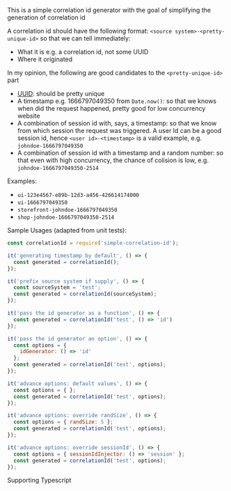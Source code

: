 This is a simple correlation id generator with the goal of simplifying the generation of correlation id

A correlation id should have the following format: `<source system>-<pretty-unique-id>` so that we can tell immediately:
- What it is e.g. a correlation id, not some UUID
- Where it originated

In my opinion, the following are good candidates to the `<pretty-unique-id>` part
- [UUID](https://en.wikipedia.org/wiki/Universally_unique_identifier): should be pretty unique
- A timestamp e.g. 1666797049350 from `Date.now()`: so that we knows when did the request happened, pretty good for low concurrency website
- A combination of session id with, says, a timestamp: so that we know from which session the request was triggered. A user Id can be a good session id, hence `<user id>-<timestamp>` is a valid example, e.g. `johndoe-1666797049350`
- A combination of session id with a timestamp and a random number: so that even with high concurrency, the chance of colision is low, e.g. `johndoe-1666797049350-2514`

Examples:
- `ui-123e4567-e89b-12d3-a456-426614174000`
- `ui-1666797049350`
- `storefront-johndoe-1666797049350`
- `shop-johndoe-1666797049350-2514`


Sample Usages (adapted from unit tests):

```javascript
const correlationId = require('simple-correlation-id');

it('generating timestamp by default', () => {
  const generated = correlationId(); 
});

it('prefix source system if supply', () => {
  const sourceSystem = 'test';
  const generated = correlationId(sourceSystem); 
});

it('pass the id generator as a function', () => {
  const generated = correlationId('test', () => 'id')
});

it('pass the id generator an option', () => {
  const options = {
    idGenerator: () => 'id'
  };
  const generated = correlationId('test', options);
});

it('advance options: default values', () => {
  const options = { };
  const generated = correlationId('test', options);
});

it('advance options: override randSize', () => {
  const options = { randSize: 5 };
  const generated = correlationId('test', options);
});

it('advance options: override sessionId', () => {
  const options = { sessionIdInjector: () => 'session' };
  const generated = correlationId('test', options);
});

```

Supporting Typescript
